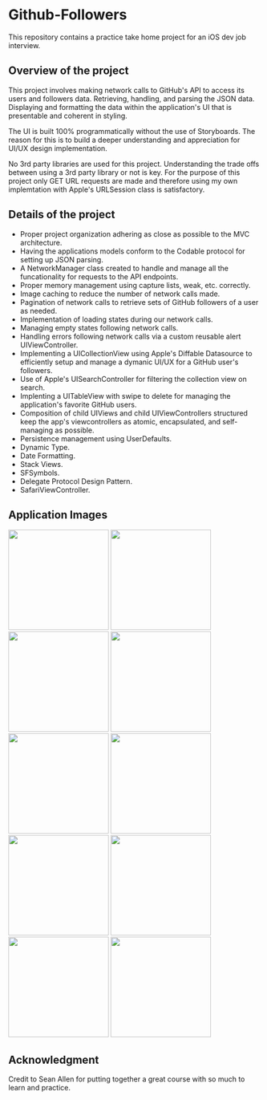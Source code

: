 # Github-Followers
This repository contains a practice take home project for an iOS dev job interview.

## Overview of the project
This project involves making network calls to GitHub's API to access its users and followers data. Retrieving, handling, and parsing the JSON data. Displaying and formatting the data within the application's UI that is presentable and coherent in styling.

The UI is built 100% programmatically without the use of Storyboards. The reason for this is to build a deeper understanding and appreciation for UI/UX design implementation.

No 3rd party libraries are used for this project. Understanding the trade offs between using a 3rd party library or not is key. For the purpose of this project only GET URL requests are made and therefore using my own implemtation with Apple's URLSession class is satisfactory.

## Details of the project
* Proper project organization adhering as close as possible to the MVC architecture.
* Having the applications models conform to the Codable protocol for setting up JSON parsing.
* A NetworkManager class created to handle and manage all the funcationality for requests to the API endpoints.
* Proper memory management using capture lists, weak, etc. correctly.
* Image caching to reduce the number of network calls made.
* Pagination of network calls to retrieve sets of GitHub followers of a user as needed.
* Implementation of loading states during our network calls.
* Managing empty states following network calls.
* Handling errors following network calls via a custom reusable alert UIViewController.
* Implementing a UICollectionView using Apple's Diffable Datasource to efficiently setup and manage a dymanic UI/UX for a GitHub user's followers.
* Use of Apple's UISearchController for filtering the collection view on search.
* Implenting a UITableView with swipe to delete for managing the application's favorite GitHub users.
* Composition of child UIViews and child UIViewControllers structured keep the app's viewcontrollers as atomic, encapsulated, and self-managing as possible.
* Persistence management using UserDefaults.
* Dynamic Type.
* Date Formatting.
* Stack Views.
* SFSymbols.
* Delegate Protocol Design Pattern.
* SafariViewController.

## Application Images
<img src="GitHubFollowersAppImages/1.PNG" width=200> <img src="GitHubFollowersAppImages/2.PNG" width=200> <img src="GitHubFollowersAppImages/3.PNG" width=200> <img src="GitHubFollowersAppImages/4.PNG" width=200> <img src="GitHubFollowersAppImages/5.PNG" width=200> <img src="GitHubFollowersAppImages/6.PNG" width=200> <img src="GitHubFollowersAppImages/7.PNG" width=200> <img src="GitHubFollowersAppImages/8.PNG" width=200> <img src="GitHubFollowersAppImages/9.PNG" width=200> <img src="GitHubFollowersAppImages/10.PNG" width=200>

## Acknowledgment 
Credit to Sean Allen for putting together a great course with so much to learn and practice.
